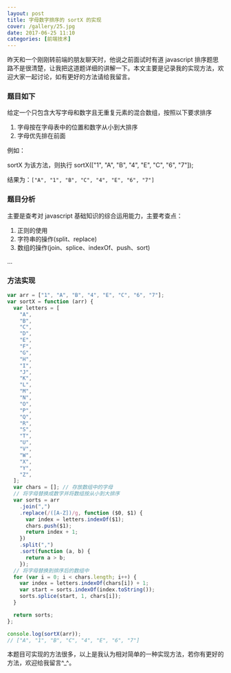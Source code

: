```yaml
---
layout: post
title: 字母数字排序的 sortX 的实现
cover: /gallery/25.jpg
date: 2017-06-25 11:10
categories: [前端技术]
---
```


昨天和一个刚刚转前端的朋友聊天时，他说之前面试时有道 javascript 排序题思路不是很清楚，让我把这道题详细的讲解一下。本文主要是记录我的实现方法，欢迎大家一起讨论，如有更好的方法请给我留言。

### 题目如下

给定一个只包含大写字母和数字且无重复元素的混合数组，按照以下要求排序

1. 字母按在字母表中的位置和数字从小到大排序
2. 字母优先排在前面

例如：

sortX 为该方法，则执行 sortX(["1", "A", "B", "4", "E", "C", "6", "7"]);

结果为：`["A", "1", "B", "C", "4", "E", "6", "7"]`

<!--more-->

### 题目分析

主要是查考对 javascript 基础知识的综合运用能力，主要考查点：

1. 正则的使用
2. 字符串的操作(split、replace)
3. 数组的操作(join、splice、indexOf、push、sort)

...

### 方法实现

```js
var arr = ["1", "A", "B", "4", "E", "C", "6", "7"];
var sortX = function (arr) {
  var letters = [
    "A",
    "B",
    "C",
    "D",
    "E",
    "F",
    "G",
    "H",
    "I",
    "J",
    "K",
    "L",
    "M",
    "N",
    "O",
    "P",
    "Q",
    "R",
    "S",
    "T",
    "U",
    "V",
    "W",
    "X",
    "Y",
    "Z",
  ];
  var chars = []; // 存放数组中的字母
  // 将字母替换成数字并将数组按从小到大排序
  var sorts = arr
    .join(",")
    .replace(/([A-Z])/g, function ($0, $1) {
      var index = letters.indexOf($1);
      chars.push($1);
      return index + 1;
    })
    .split(",")
    .sort(function (a, b) {
      return a > b;
    });
  // 将字母替换到排序后的数组中
  for (var i = 0; i < chars.length; i++) {
    var index = letters.indexOf(chars[i]) + 1;
    var start = sorts.indexOf(index.toString());
    sorts.splice(start, 1, chars[i]);
  }

  return sorts;
};

console.log(sortX(arr));
// ["A", "1", "B", "C", "4", "E", "6", "7"]
```

本题目可实现的方法很多，以上是我认为相对简单的一种实现方法，若你有更好的方法，欢迎给我留言^\_^。
